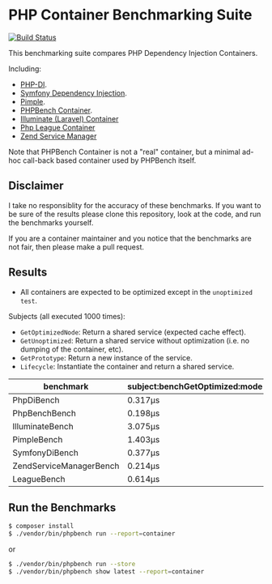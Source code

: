 PHP Container Benchmarking Suite
================================

[![Build Status](https://travis-ci.org/phpbench/benchmarks-containers.svg)](https://travis-ci.org/phpbench/benchmarks-containers)

This benchmarking suite compares PHP Dependency Injection Containers.

Including:

- [PHP-DI](https://github.com/PHP-DI/PHP-DI).
- [Symfony Dependency Injection](https://github.com/symfony/DependencyInjection).
- [Pimple](https://github.com/silexphp/Pimple).
- [PHPBench Container](https://github.com/phpbench/phpbench).
- [Illuminate (Laravel) Container](https://github.com/illuminate/container)
- [Php League Container](http://container.thephpleague.com/)
- [Zend Service Manager](https://github.com/zendframework/zend-servicemanager)

Note that PHPBench Container is not a "real" container, but a minimal
ad-hoc call-back based container used by PHPBench itself.

Disclaimer
----------

I take no responsiblity for the accuracy of these benchmarks. If you want to
be sure of the results please clone this repository, look at the code, and run
the benchmarks yourself.

If you are a container maintainer and you notice that the benchmarks are not
fair, then please make a pull request.

Results
-------

- All containers are expected to be optimized except in the `unoptimized
  test`.

Subjects (all executed 1000 times):

- `GetOptimizedNode`: Return a shared service (expected cache effect).
- `GetUnoptimized`: Return a shared service without optimization (i.e. no
  dumping of the container, etc).
- `GetPrototype`: Return a new instance of the service.
- `Lifecycle`: Instantiate the container and return a shared service.

benchmark | subject:benchGetOptimized:mode | subject:benchGetUnoptimized:mode | subject:benchGetPrototype:mode | subject:benchLifecycle:mode
 --- | --- | --- | --- | --- 
PhpDiBench | 0.317μs | 0.307μs | 4.670μs | 32.875μs
PhpBenchBench | 0.198μs |  |  | 1.251μs
IlluminateBench | 3.075μs |  | 0.118μs | 7.193μs
PimpleBench | 1.403μs |  | 1.402μs | 3.430μs
SymfonyDiBench | 0.377μs | 0.810μs | 0.834μs | 2.837μs
ZendServiceManagerBench | 0.214μs |  | 1.137μs | 2.681μs
LeagueBench | 0.614μs |  | 1.863μs | 6.575μs

Run the Benchmarks
------------------

````bash
$ composer install
$ ./vendor/bin/phpbench run --report=container
````

or

```bash
$ ./vendor/bin/phpbench run --store
$ ./vendor/bin/phpbench show latest --report=container
```
